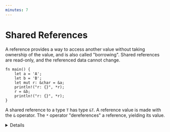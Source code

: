 ```yaml
---
minutes: 7
---
```


# Shared References

A reference provides a way to access another value without taking ownership of
the value, and is also called "borrowing". Shared references are read-only, and
the referenced data cannot change.

<!-- mdbook-xgettext: skip -->

```rust,editable
fn main() {
    let a = 'A';
    let b = 'B';
    let mut r: &char = &a;
    println!("r: {}", *r);
    r = &b;
    println!("r: {}", *r);
}
```

A shared reference to a type `T` has type `&T`. A reference value is made with
the `&` operator. The `*` operator "dereferences" a reference, yielding its
value.

<details>

- References can never be null in Rust, so null checking is not necessary.

- A reference is said to "borrow" the value it refers to, and this is a good
  model for students not familiar with pointers: code can use the reference to
  access the value, but is still "owned" by the original variable. The course
  will get into more detail on ownership in day 3.

- References are implemented as pointers, and a key advantage is that they can
  be much smaller than the thing they point to. Students familiar with C or C++
  will recognize references as pointers. Later parts of the course will cover
  how Rust prevents the memory-safety bugs that come from using raw pointers.

- Rust does not automatically create references for you - the `&` is always
  required.

- Rust will auto-dereference in some cases, in particular when invoking methods
  (try `r.is_ascii()`). There is no need for an `->` operator like in C++.

- In this example, `r` is mutable so that it can be reassigned (`r = &b`). Note
  that this re-binds `r`, so that it refers to something else. This is different
  from C++, where assignment to a reference changes the referenced value.

- A shared reference does not allow modifying the value it refers to, even if
  that value was mutable. Try `*r = 'X'`.

- Rust is tracking the lifetimes of all references to ensure they live long
  enough. Dangling references cannot occur in safe Rust. `x_axis` would return a
  reference to `point`, but `point` will be deallocated when the function
  returns, so this will not compile.

- We will talk more about borrowing when we get to ownership.

</details>
